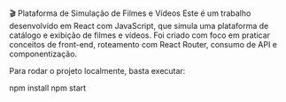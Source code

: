🎬 Plataforma de Simulação de Filmes e Vídeos
Este é um trabalho desenvolvido em React com JavaScript, que simula uma plataforma de catálogo e exibição de filmes e vídeos. Foi criado com foco em praticar conceitos de front-end, roteamento com React Router, consumo de API e componentização.

Para rodar o projeto localmente, basta executar:

npm install
npm start
